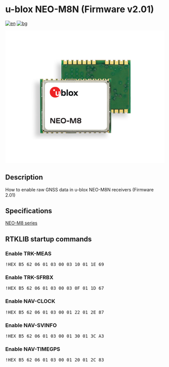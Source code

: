 # u-blox NEO-M8N (Firmware v2.01)
[![en](https://img.shields.io/badge/lang-en-red.svg)](https://github.com/Nanich87/u-blox-neo-m8n/blob/master/README.md)
[![bg](https://img.shields.io/badge/lang-bg-green.svg)](https://github.com/Nanich87/u-blox-neo-m8n/blob/master/README.bg.md)

![u-blox NEO-M8N](https://github.com/Nanich87/u-blox-neo-m8n/blob/master/NEO-M8-top-bottom.png)

## Description

How to enable raw GNSS data in u-blox NEO-M8N receivers (Firmware 2.01) 

## Specifications

[NEO-M8 series](https://www.u-blox.com/en/product/neo-m8-series)

## RTKLIB startup commands

### Enable TRK-MEAS

<pre>!HEX B5 62 06 01 03 00 03 10 01 1E 69</pre>

### Enable TRK-SFRBX

<pre>!HEX B5 62 06 01 03 00 03 0F 01 1D 67</pre>

### Enable NAV-CLOCK

<pre>!HEX B5 62 06 01 03 00 01 22 01 2E 87</pre>

### Enable NAV-SVINFO

<pre>!HEX B5 62 06 01 03 00 01 30 01 3C A3</pre>

### Enable NAV-TIMEGPS

<pre>!HEX B5 62 06 01 03 00 01 20 01 2C 83</pre>
